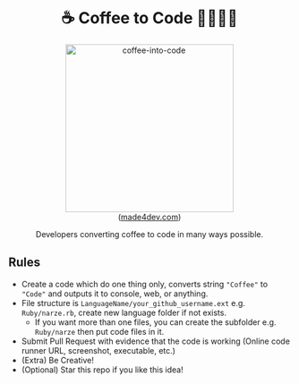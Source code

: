 <h1 align="center">☕️ Coffee to Code 🧑‍💻👩‍💻</h1>

<p align="center">
  <img src="https://user-images.githubusercontent.com/248741/125269750-3495c580-e333-11eb-9fa7-1c5de5ae2cc7.jpg" alt="coffee-into-code" width="300" />
  <br />
  (<a href="https://made4dev.com/products/i-convert-coffee-into-code-t-shirt-for-developers">made4dev.com</a>)
</p>

<p align="center">
  Developers converting coffee to code in many ways possible.
</p>

## Rules

- Create a code which do one thing only, converts string `"Coffee"` to `"Code"` and outputs it to console, web, or anything.
- File structure is `LanguageName/your_github_username.ext` e.g. `Ruby/narze.rb`, create new language folder if not exists.
  - If you want more than one files, you can create the subfolder e.g. `Ruby/narze` then put code files in it.
- Submit Pull Request with evidence that the code is working (Online code runner URL, screenshot, executable, etc.)
- (Extra) Be Creative!
- (Optional) Star this repo if you like this idea!
